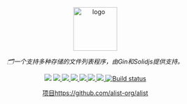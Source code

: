 <div align="center">
  <a href="https://alist.nn.ci"><img height="100px" alt="logo" src="https://cdn.jsdelivr.net/gh/alist-org/logo@main/logo.svg"/></a>
  <p><em>🗂️一个支持多种存储的文件列表程序，由Gin和Solidjs提供支持。</em></p>
<div>
<p align="center">
<a href="https://hits.seeyoufarm.com"><img src="https://hits.seeyoufarm.com/api/count/incr/badge.svg?url=https%3A%2F%2Fgithub.com%2Flmq8267%2Falist&count_bg=%2395C10D&title_bg=%23555555&icon=github.svg&icon_color=%238DC409&title=%E8%AE%BF%E9%97%AE%E6%95%B0&edge_flat=false"/></a>
<a href="https://github.com/lmq8267/alist/releases"><img src="https://img.shields.io/github/downloads/lmq8267/alist/total">
<a href="https://github.com/lmq8267/alist/graphs/contributors"><img src="https://img.shields.io/github/contributors-anon/lmq8267/alist">
<a href="https://github.com/lmq8267/alist/releases/"><img src="https://img.shields.io/github/release/lmq8267/alist">
<a href="https://github.com/lmq8267/alist/issues"><img src="https://img.shields.io/github/issues-raw/lmq8267/alist">
<a href="https://github.com/lmq8267/alist/discussions"><img src="https://img.shields.io/github/discussions/lmq8267/alist">
<a href="GitHub repo size"><img src="https://img.shields.io/github/repo-size/lmq8267/alist?color=red&style=flat-square">
<a href="https://github.com/lmq8267/alist/actions?query=workflow%3ABuild"><img src="https://img.shields.io/github/actions/workflow/status/lmq8267/alist/压缩发布.yml?branch=main" alt="Build status">
</p>
项目https://github.com/alist-org/alist 
  
